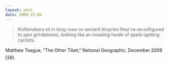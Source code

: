 ```yaml
---
layout: post
date: 2009-12-05
---  
```


>Knifemakers sit in long rows on ancient bicycles they've reconfigured to spin grindstones, looking like an invading horde of spark-spitting cyclists.

Matthew Teague, "The Other Tibet," National Geographic, December 2009 (38).
